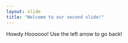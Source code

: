 ```yaml
---
layout: slide
title: "Welcome to our second slide!"
---
```

Howdy Hoooooo!
Use the left arrow to go back!
